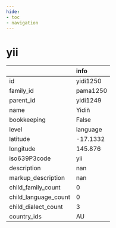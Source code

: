 ```yaml
---
hide:
- toc
- navigation
---
```

# yii
|                      | info     |
|:---------------------|:---------|
| id                   | yidi1250 |
| family_id            | pama1250 |
| parent_id            | yidi1249 |
| name                 | Yidiñ    |
| bookkeeping          | False    |
| level                | language |
| latitude             | -17.1332 |
| longitude            | 145.876  |
| iso639P3code         | yii      |
| description          | nan      |
| markup_description   | nan      |
| child_family_count   | 0        |
| child_language_count | 0        |
| child_dialect_count  | 3        |
| country_ids          | AU       |